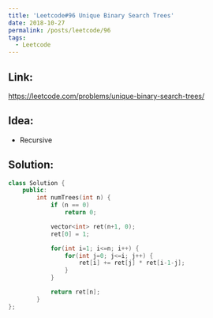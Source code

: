 ```yaml
---
title: 'Leetcode#96 Unique Binary Search Trees'
date: 2018-10-27
permalink: /posts/leetcode/96
tags:
  - Leetcode
---
```

## Link: ##
https://leetcode.com/problems/unique-binary-search-trees/

## Idea: ##
- Recursive

## Solution: ##
```cpp
class Solution {
    public:
        int numTrees(int n) {
            if (n == 0)
                return 0;

            vector<int> ret(n+1, 0);
            ret[0] = 1;

            for(int i=1; i<=n; i++) {
                for(int j=0; j<=i; j++) {
                    ret[i] += ret[j] * ret[i-1-j];
                }
            }

            return ret[n];
        }
};
```
